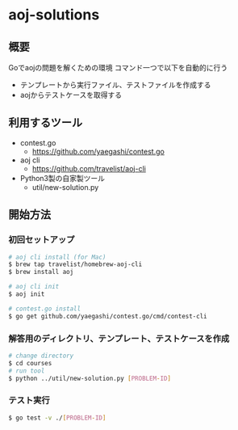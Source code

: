 # aoj-solutions

## 概要
Goでaojの問題を解くための環境
コマンド一つで以下を自動的に行う
- テンプレートから実行ファイル、テストファイルを作成する
- aojからテストケースを取得する

## 利用するツール
- contest.go
  - https://github.com/yaegashi/contest.go
- aoj cli
  - https://github.com/travelist/aoj-cli
- Python3製の自家製ツール
  - util/new-solution.py

## 開始方法
### 初回セットアップ
```bash
# aoj cli install (for Mac)
$ brew tap travelist/homebrew-aoj-cli
$ brew install aoj

# aoj cli init
$ aoj init

# contest.go install
$ go get github.com/yaegashi/contest.go/cmd/contest-cli
```

### 解答用のディレクトリ、テンプレート、テストケースを作成
```bash
# change directory
$ cd courses
# run tool
$ python ../util/new-solution.py [PROBLEM-ID]
```

### テスト実行
```bash
$ go test -v ./[PROBLEM-ID]
```